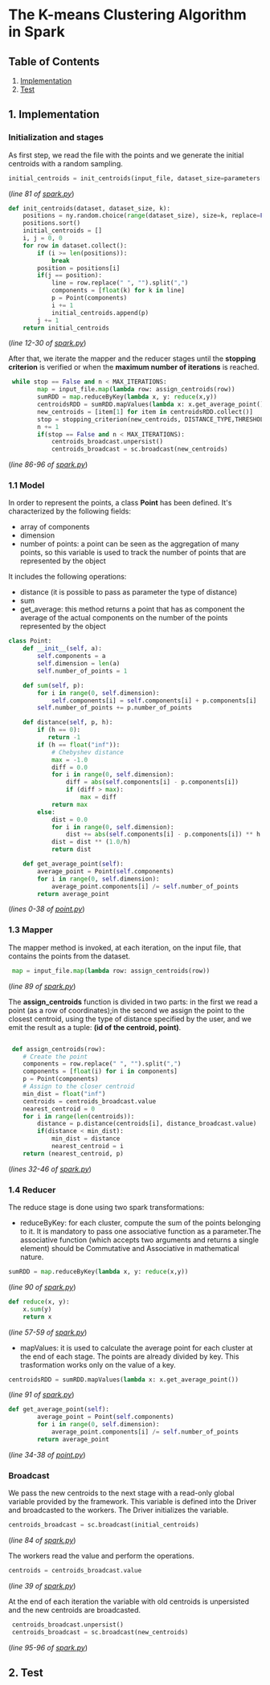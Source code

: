 # The K-means Clustering Algorithm in Spark

## Table of Contents

1) [Implementation](#1-implementation)
2) [Test](#2-test)

## 1. Implementation

### Initialization and stages

As first step, we read the file with the points and we generate the initial centroids with a random sampling.

```python
initial_centroids = init_centroids(input_file, dataset_size=parameters["datasetsize"], k=parameters["k"])
```

(*line 81 of [spark.py](/k-means-spark/spark.py)*)

```python
def init_centroids(dataset, dataset_size, k):
    positions = ny.random.choice(range(dataset_size), size=k, replace=False)
    positions.sort()
    initial_centroids = []
    i, j = 0, 0
    for row in dataset.collect():
        if (i >= len(positions)):
            break
        position = positions[i]
        if(j == position):
            line = row.replace(" ", "").split(",")
            components = [float(k) for k in line]
            p = Point(components)
            i += 1
            initial_centroids.append(p)
        j += 1
    return initial_centroids
```

(*line 12-30 of [spark.py](/k-means-spark/spark.py)*)

After that, we iterate the mapper and the reducer stages until the **stopping criterion** is verified or when the **maximum number of iterations** is reached.

```python
 while stop == False and n < MAX_ITERATIONS:
        map = input_file.map(lambda row: assign_centroids(row))
        sumRDD = map.reduceByKey(lambda x, y: reduce(x,y))
        centroidsRDD = sumRDD.mapValues(lambda x: x.get_average_point())
        new_centroids = [item[1] for item in centroidsRDD.collect()]
        stop = stopping_criterion(new_centroids, DISTANCE_TYPE,THRESHOLD)
        n += 1
        if(stop == False and n < MAX_ITERATIONS):
            centroids_broadcast.unpersist()
            centroids_broadcast = sc.broadcast(new_centroids)
```

(*line 86-96 of [spark.py](/k-means-spark/spark.py)*)

### 1.1 Model

In order to represent the points, a class **Point** has been defined.
It's characterized by the following fields:

- array of components
- dimension
- number of points: a point can be seen as the aggregation of many points, so this variable is used to track the number of points that are represented by the object

It includes the following operations:

- distance (it is possible to pass as parameter the type of distance)
- sum
- get_average: this method returns a point that has as component the average of the actual components on the number of the points represented by the object

```python
class Point:
    def __init__(self, a):
        self.components = a
        self.dimension = len(a)
        self.number_of_points = 1

    def sum(self, p):
        for i in range(0, self.dimension):
            self.components[i] = self.components[i] + p.components[i]
        self.number_of_points += p.number_of_points

    def distance(self, p, h):
        if (h == 0):
           return -1  
        if (h == float("inf")):
            # Chebyshev distance
            max = -1.0
            diff = 0.0
            for i in range(0, self.dimension):
                diff = abs(self.components[i] - p.components[i])
                if (diff > max):
                    max = diff
            return max
        else:
            dist = 0.0
            for i in range(0, self.dimension):
                dist += abs(self.components[i] - p.components[i]) ** h
            dist = dist ** (1.0/h)
            return dist

    def get_average_point(self):
        average_point = Point(self.components)
        for i in range(0, self.dimension):
            average_point.components[i] /= self.number_of_points
        return average_point
```

(*lines 0-38 of [point.py](/k-means-spark/point.py)*)

### 1.3 Mapper

The mapper method is invoked, at each iteration,  on the input file, that contains the points from the dataset.

```python
 map = input_file.map(lambda row: assign_centroids(row))
```

(*line 89 of [spark.py](/k-means-spark/spark.py)*)

The **assign_centroids** function is divided in two parts: in the first we read a point (as a row of coordinates);in the second we assign the point to the closest centroid, using the type of distance specified by the user, and we emit the result as a tuple: **(id of the centroid, point)**.

```python

 def assign_centroids(row):
    # Create the point
    components = row.replace(" ", "").split(",")
    components = [float(i) for i in components]
    p = Point(components)
    # Assign to the closer centroid
    min_dist = float("inf")
    centroids = centroids_broadcast.value
    nearest_centroid = 0
    for i in range(len(centroids)):
        distance = p.distance(centroids[i], distance_broadcast.value)
        if(distance < min_dist):
            min_dist = distance
            nearest_centroid = i
    return (nearest_centroid, p)
```

(*lines 32-46 of [spark.py](/k-means-spark/spark.py)*)

### 1.4 Reducer

The reduce stage is done using two spark transformations:

- reduceByKey: for each cluster, compute the sum of the points belonging to it. It is mandatory to pass one associative function as a parameter.The associative function (which accepts two arguments and returns a single element) should be Commutative and Associative in mathematical nature.

```python
sumRDD = map.reduceByKey(lambda x, y: reduce(x,y))
```

(*line 90 of [spark.py](/k-means-spark/spark.py)*)

```python
def reduce(x, y):
    x.sum(y)
    return x
```

(*line 57-59 of [spark.py](/k-means-spark/spark.py)*)

- mapValues: it is used to calculate the average point for each cluster at the end of each stage. The points are already divided by key. This trasformation works only on the value of a key.

```python
centroidsRDD = sumRDD.mapValues(lambda x: x.get_average_point())
```

(*line 91 of [spark.py](/k-means-spark/spark.py)*)

```python
def get_average_point(self):
        average_point = Point(self.components)
        for i in range(0, self.dimension):
            average_point.components[i] /= self.number_of_points
        return average_point
```

(*line 34-38 of [point.py](/k-means-spark/point.py)*)

### Broadcast

We pass the new centroids to the next stage with a read-only global variable provided by the framework. This variable is defined into the Driver and broadcasted to the workers.
The Driver initializes the variable.

```python
centroids_broadcast = sc.broadcast(initial_centroids)
```

(*line 84 of [spark.py](/k-means-spark/spark.py)*)

The workers read the value and perform the operations.

```python
centroids = centroids_broadcast.value
```

(*line 39 of [spark.py](/k-means-spark/spark.py)*)

At the end of each iteration the variable with old centroids is unpersisted and the new centroids are broadcasted.

```python
 centroids_broadcast.unpersist()
 centroids_broadcast = sc.broadcast(new_centroids)
```

(*line 95-96 of [spark.py](/k-means-spark/spark.py)*)

## 2. Test
